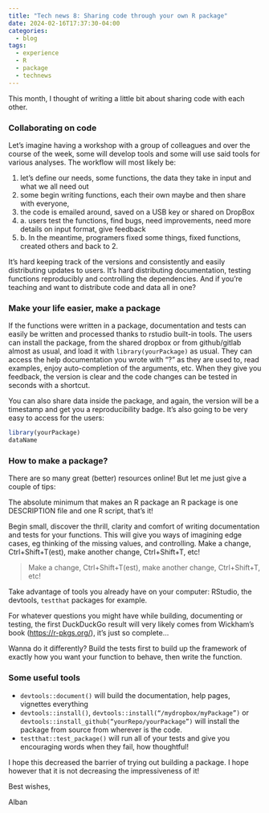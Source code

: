 ```yaml
---
title: "Tech news 8: Sharing code through your own R package"
date: 2024-02-16T17:37:30-04:00
categories:
  - blog
tags:
  - experience
  - R
  - package
  - technews
---
```


This month, I thought of writing a little bit about sharing code with each other.

### Collaborating on code

Let’s imagine having a workshop with a group of colleagues and over the course of the week, some will develop tools and some will use said tools for various analyses. The workflow will most likely be:

1. let’s define our needs, some functions, the data they take in input and what we all need out
2. some begin writing functions, each their own maybe and then share with everyone,
3. the code is emailed around, saved on a USB key or shared on DropBox
4. a. users test the functions, find bugs, need improvements, need more details on input format, give feedback
4. b. In the meantime, programers fixed some things, fixed functions, created others and back to 2.

It’s hard keeping track of the versions and consistently and easily distributing updates to users. It’s hard distributing documentation, testing functions reproducibly and controlling the dependencies.
And if you’re teaching and want to distribute code and data all in one?

### Make your life easier, make a package

If the functions were written in a package, documentation and tests can easily be written and processed thanks to rstudio built-in tools. The users can install the package, from the shared dropbox or from github/gitlab almost as usual, and load it with `library(yourPackage)` as usual. They can access the help documentation you wrote with “?” as they are used to, read examples, enjoy auto-completion of the arguments, etc.
When they give you feedback, the version is clear and the code changes can be tested in seconds with a shortcut.

You can also share data inside the package, and again, the version will be a timestamp and get you a reproducibility badge. It’s also going to be very easy to access for the users:

``` r
library(yourPackage)
dataName
```

### How to make a package?

There are so many great (better) resources online! But let me just give a couple of tips:  

The absolute minimum that makes an R package an R package is one DESCRIPTION file and one R script, that’s it!

Begin small, discover the thrill, clarity and comfort of writing documentation and tests for your functions. This will give you ways of imagining edge cases, eg thinking of the missing values, and controlling. Make a change, Ctrl+Shift+T(est), make another change, Ctrl+Shift+T, etc!

> Make a change, Ctrl+Shift+T(est), make another change, Ctrl+Shift+T, etc!

Take advantage of tools you already have on your computer: RStudio, the devtools, `testthat` packages for example.

For whatever questions you might have while building, documenting or testing, the first DuckDuckGo result will very likely comes from Wickham’s book (<https://r-pkgs.org/>), it’s just so complete…

Wanna do it differently? Build the tests first to build up the framework of exactly how you want your function to behave, then write the function.

### Some useful tools

- `devtools::document()` will build the documentation, help pages, vignettes everything
- `devtools::install()`, `devtools::install(“/mydropbox/myPackage”)` or `devtools::install_github(“yourRepo/yourPackage”)` will install the package from source from wherever is the code.
- `testthat::test_package()` will run all of your tests and give you encouraging words when they fail, how thoughtful!

I hope this decreased the barrier of trying out building a package. I hope however that it is not decreasing the impressiveness of it!

Best wishes,

Alban
